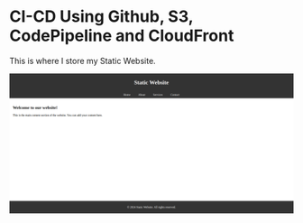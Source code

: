 # CI-CD Using Github, S3, CodePipeline and CloudFront

This is where I store my Static Website.

![View of Static Website](image.png)
